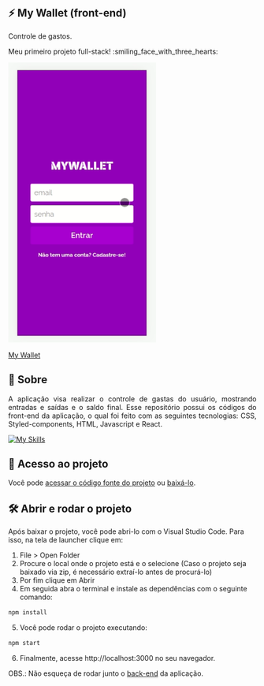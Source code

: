   ## ⚡️ My Wallet (front-end)

<p>Controle de gastos.</p>

<p>Meu primeiro projeto full-stack! :smiling_face_with_three_hearts:</p>

<img src=my-wallet/src/Images/myWallet.gif  width="300" />

<a href="https://mywallet-front-sandy.vercel.app/" target="_blank" rel="noopener noreferrer">My Wallet</a>

## 📝 Sobre

<p align = "justify" >A aplicação visa realizar o controle de gastas do usuário, mostrando entradas e saídas e o saldo final.
Esse repositório possui os códigos do front-end da aplicação, o qual
foi feito com as seguintes tecnologias: CSS, Styled-components, HTML, Javascript e React.
</p>

[![My Skills](https://skills.thijs.gg/icons?i=html,css,javascript,react,styledcomponents&theme=light)](https://skills.thijs.gg)

## 📁 Acesso ao projeto

Você pode [acessar o código fonte do projeto](https://github.com/ccarlaa/mywallet-front) ou [baixá-lo](https://github.com/ccarlaa/mywallet-front/archive/refs/heads/main.zip).

## 🛠️ Abrir e rodar o projeto

Após baixar o projeto, você pode abri-lo com o Visual Studio Code. Para isso, na tela de launcher clique em:

1. File > Open Folder
2. Procure o local onde o projeto está e o selecione (Caso o projeto seja baixado via zip, é necessário extraí-lo antes de procurá-lo)
3. Por fim clique em Abrir
4. Em seguida abra o terminal e instale as dependências com o seguinte comando:

```bash
npm install 
```

5. Você  pode rodar o projeto executando:

```bash
npm start
```
6. Finalmente, acesse http://localhost:3000 no seu navegador.

OBS.: Não esqueça de rodar junto o [back-end](https://github.com/ccarlaa/mywallet-back) da aplicação.
